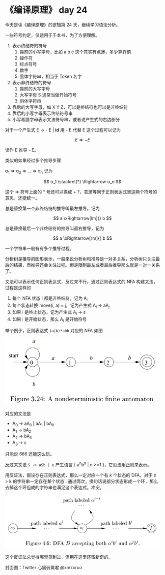 # 《编译原理》 day 24

今天是读《编译原理》的逻辑第 24 天，继续学习语法分析。

一些符号约定，仅适用于于本书，为了方便理解。

1. 表示终结符的符号
   1. 靠前的小写字母，比如 a b c 这个其实有点迷，多少算靠前
   2. 操作符
   3. 标点符号
   4. 数字
   5. 黑体字符串，相当于 Token 名字
2. 表示非终结符的符号
   1. 靠前的大写字母
   2. 大写字母 S 通常当做开始符号
   3. 斜体字符串
3. 靠后的大写字母，如 X Y Z，可以是终结符也可以是非终结符
4. 靠后的小写字母表示终结符号串
5. 小写希腊字母表示文法符号串，或者说产生式的右边部分

对于一个产生式 E -> - E | **id** 用 - E 代替 E 这个过程可以记为

$$
E \Rightarrow - E
$$

读作 E 推导 - E。

类似的如果经过多个推导步骤

α<sub>1</sub> => α<sub>2</sub> => ... => α<sub>n</sub> 记为 

$$
α_1 \stackrel{*} \Rightarrow α_n
$$

这个 => 符号上面的 * 号还可以换成 + ?，意思等同于正则表达式里这两个符号的意思，还挺统一。

总是替换第一个非终结符的推导叫最左推导，记为

$$
a \xRightarrow[lm]{} b
$$

总是替换最后一个非终结符的推导叫最右推导，记为

$$
a \xRightarrow[rm]{} b
$$

一个字符串一般有有多个推导过程。

分析树是推导的图形表示，一般来说分析树和推导是一对多关系，分析树只关注最后的结果，而推导还会关注过程。但是限制最左或者最后推导那么就是一对一关系了。

文法可以表示任何正则表达式，反过来不行。通过正则表达式的 NFA 构建文法，过程是这样的

1. 每个 NFA 状态 i 都是非终结符，记为 A<sub>i</sub>
2. 每个状态转换 move(i, a) = j，记为产生式 A<sub>i</sub> -> aA<sub>j</sub>
3. 如果 i 是终止状态，记为产生式 A<sub>i</sub> -> ε
4. 如果 i 是开始状态，那么 A<sub>i</sub> 是开始符号

举个例子，正则表达式 `(a|b)*abb` 对应的 NFA 如图

![](8-nfa-1.png)

对应的文法是

+ A<sub>0</sub> -> aA<sub>0</sub> | aA<sub>1</sub> | bA<sub>0</sub>
+ A<sub>1</sub> -> bA<sub>2</sub>
+ A<sub>2</sub> -> bA<sub>3</sub>
+ A<sub>3</sub> -> ε

只能说 666 还能这么玩。

反过来文法 `S -> aSb | ε` 产生语言 { a<sup>n</sup>b<sup>n</sup> \| n >=1 }，它没法用正则来表示。

用反证法，假设存在正则表达式，那么一定对应一个有 k 个状态的 DFA，对于 n > k 的字符串一定存在某个状态 i 通过两次，换句话说部分状态形成一个环，那么去掉这个环组成的字符串也满足这个表达式，冲突。

![](8-dfa-1.png)

这个反证法总觉得哪里见到过，但用在这里还蛮新奇的。

封面图：Twitter 心臓弱眞君 @xinzoruo